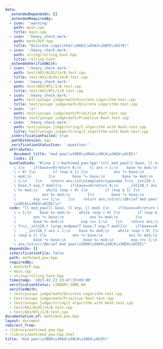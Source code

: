 ```yaml
---
data:
  _extendedDependsOn: []
  _extendedRequiredBy:
  - icon: ':warning:'
    path: main.cpp
    title: main.cpp
  - icon: ':heavy_check_mark:'
    path: math/DLP.hpp
    title: "Discrete Logarithm(\u96E2\u6563\u5BFE\u6570)"
  - icon: ':heavy_check_mark:'
    path: string/rolling_hash.hpp
    title: rolling hash
  _extendedVerifiedWith:
  - icon: ':heavy_check_mark:'
    path: test/AOJ/ALDS/14/B.test.cpp
    title: test/AOJ/ALDS/14/B.test.cpp
  - icon: ':heavy_check_mark:'
    path: test/AOJ/NTL/1/B.test.cpp
    title: test/AOJ/NTL/1/B.test.cpp
  - icon: ':heavy_check_mark:'
    path: test/yosupo judge/math/Discrete Logarithm.test.cpp
    title: test/yosupo judge/math/Discrete Logarithm.test.cpp
  - icon: ':x:'
    path: test/yosupo judge/math/Primitive Root.test.cpp
    title: test/yosupo judge/math/Primitive Root.test.cpp
  - icon: ':heavy_check_mark:'
    path: test/yosupo judge/string/Z algorithm with Hash.test.cpp
    title: test/yosupo judge/string/Z algorithm with Hash.test.cpp
  _isVerificationFailed: true
  _pathExtension: hpp
  _verificationStatusIcon: ':question:'
  attributes:
    document_title: "mod pow(\u30D0\u30A4\u30CA\u30EA\u6CD5)"
    links: []
  bundledCode: "#line 1 \"math/mod_pow.hpp\"\nll mod_pow(ll base, ll exp, ll mod)\
    \ {\n    if(base==0)return 0;\n    ll ans = 1;\n    base %= mod;\n    while (exp\
    \ > 0) {\n        if (exp & 1) {\n            ans *= base;\n            ans %=\
    \ mod;\n        }\n        base *= base;\n        base %= mod;\n        exp >>=\
    \ 1;\n    }\n    return ans;\n}\ntemplate<typename T>\n__int128_t large_modpow(T\
    \ base,T exp,T mod){\n    if(base==0)return 0;\n    __int128_t ans = 1;\n    base\
    \ %= mod;\n    while (exp > 0) {\n        if (exp & 1) {\n            ans *= base;\n\
    \            ans %= mod;\n        }\n        base *= base;\n        base %= mod;\n\
    \        exp >>= 1;\n    }\n    return ans;\n}\n///@brief mod pow(\u30D0\u30A4\
    \u30CA\u30EA\u6CD5)\n"
  code: "ll mod_pow(ll base, ll exp, ll mod) {\n    if(base==0)return 0;\n    ll ans\
    \ = 1;\n    base %= mod;\n    while (exp > 0) {\n        if (exp & 1) {\n    \
    \        ans *= base;\n            ans %= mod;\n        }\n        base *= base;\n\
    \        base %= mod;\n        exp >>= 1;\n    }\n    return ans;\n}\ntemplate<typename\
    \ T>\n__int128_t large_modpow(T base,T exp,T mod){\n    if(base==0)return 0;\n\
    \    __int128_t ans = 1;\n    base %= mod;\n    while (exp > 0) {\n        if\
    \ (exp & 1) {\n            ans *= base;\n            ans %= mod;\n        }\n\
    \        base *= base;\n        base %= mod;\n        exp >>= 1;\n    }\n    return\
    \ ans;\n}\n///@brief mod pow(\u30D0\u30A4\u30CA\u30EA\u6CD5)"
  dependsOn: []
  isVerificationFile: false
  path: math/mod_pow.hpp
  requiredBy:
  - math/DLP.hpp
  - main.cpp
  - string/rolling_hash.hpp
  timestamp: '2023-02-23 23:47:33+09:00'
  verificationStatus: LIBRARY_SOME_WA
  verifiedWith:
  - test/yosupo judge/math/Discrete Logarithm.test.cpp
  - test/yosupo judge/math/Primitive Root.test.cpp
  - test/yosupo judge/string/Z algorithm with Hash.test.cpp
  - test/AOJ/ALDS/14/B.test.cpp
  - test/AOJ/NTL/1/B.test.cpp
documentation_of: math/mod_pow.hpp
layout: document
redirect_from:
- /library/math/mod_pow.hpp
- /library/math/mod_pow.hpp.html
title: "mod pow(\u30D0\u30A4\u30CA\u30EA\u6CD5)"
---
```


